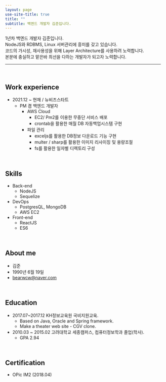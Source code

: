 ```yaml
---
layout: page
use-site-title: true
title: ""
subtitle: 백엔드 개발자 김준입니다.
---
```


1년차 백엔드 개발자 김준입니다.<br/>
NodeJS와 RDBMS, Linux 서버관리에 흥미를 갖고 있습니다.<br/>
코드의 가시성, 재사용성을 위해 Layer Architecture를 사용하려 노력합니다.<br/>
본분에 충실하고 맡은바 최선을 다하는 개발자가 되고자 노력합니다.

---

<br/>

## Work experience
- 2021.12 ~ 현재 / 뉴비즈스타트
  - PM 겸 백엔드 개발자 
    - AWS Cloud
      - EC2/ Pm2를 이용한 무중단 서비스 배포
      - crontab을 활용한 매월 DB 자동백업시스템 구현
    - 파일 관리
      - exceljs를 활용한 DB정보 다운로드 기능 구현
      - multer / sharp를 활용한 이미지 리사이징 및 용량조절
      - fs를 활용한 일자별 디렉토리 구성

<br/>

## Skills
- Back-end
  - NodeJS
  - Sequelize
- DevOps
  - PostgresQL, MongoDB
  - AWS EC2
- Front-end
  - ReactJS
  - ES6

<br/>

## About me
- 김준 
- 1990년 6월 19일
- bearwcw@naver.com

<br/>

## Education
- 2017.07~2017.12 KH정보교육원 국비지원교육.
  - Based on Java, Oracle and  Spring framework.
  - Make a theater web site - CGV clone.
- 2010.03 ~ 2015.02 고려대학교 세종캠퍼스, 컴퓨터정보학과 졸업(학사). 
  - GPA 2.94

<br/>

## Certification
- OPic IM2 (2018.04)





<!-- index.md -> index.html로 바꾸고 시작해라
---
layout: page
title: About me
subtitle: ""
permalink: "aboutme"
--- 

---
layout: page
title: Jun
subtitle: Way to be gorgeous developer
---

<div class="posts-list"> 
  {% for post in paginator.posts %}
  <article class="post-preview">
    <a href="{{ post.url | prepend: site.baseurl }}">
	  <h2 class="post-title">{{ post.title }}</h2>

	  {% if post.subtitle %}
	  <h3 class="post-subtitle">
	    {{ post.subtitle }}
	  </h3>
	  {% endif %}
    </a>

    <p class="post-meta">
      Posted on {{ post.date | date: "%B %-d, %Y" }}
    </p>

    <div class="post-entry-container">
      {% if post.image %}
      <div class="post-image">
        <a href="{{ post.url | prepend: site.baseurl }}">
          <img src="{{ post.image }}">
        </a>
      </div>
      {% endif %}
      <div class="post-entry">
        {{ post.excerpt | strip_html | xml_escape | truncatewords: site.excerpt_length }}
        {% assign excerpt_word_count = post.excerpt | number_of_words %}
        {% if post.content != post.excerpt or excerpt_word_count > site.excerpt_length %}
          <a href="{{ post.url | prepend: site.baseurl }}" class="post-read-more">[Read&nbsp;More]</a>
        {% endif %}
      </div>
    </div>

    {% if post.tags.size > 0 %}
    <div class="blog-tags">
      Tags:
      {% if site.link-tags %}
      {% for tag in post.tags %}
      <a href="{{ site.baseurl }}/tag/{{ tag }}">{{ tag }}</a>
      {% endfor %}
      {% else %}
        {{ post.tags | join: ", " }}
      {% endif %}
    </div>
    {% endif %}

   </article>
  {% endfor %}
</div>

{% if paginator.total_pages > 1 %}
<ul class="pager main-pager">
  {% if paginator.previous_page %}
  <li class="previous">
    <a href="{{ paginator.previous_page_path | prepend: site.baseurl | replace: '//', '/' }}">&larr; Newer Posts</a>
  </li>
  {% endif %}
  {% if paginator.next_page %}
  <li class="next">
    <a href="{{ paginator.next_page_path | prepend: site.baseurl | replace: '//', '/' }}">Older Posts &rarr;</a>
  </li>
  {% endif %}
</ul>
{% endif %}
-->

